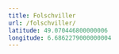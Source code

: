 ```yaml
---
title: Folschviller
url: /folschviller/
latitude: 49.070446800000006
longitude: 6.6862279000000004
---
```

